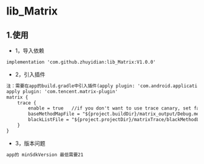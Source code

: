 # lib_Matrix

## 1.使用
* 1，导入依赖
```xml
implementation 'com.github.zhuyidian:lib_Matrix:V1.0.0'
```
* 2，引入插件
```xml
注：需要在app的build.gradle中引入插件(apply plugin: 'com.android.application')
apply plugin: 'com.tencent.matrix-plugin'
matrix {
    trace {
        enable = true	//if you don't want to use trace canary, set false
        baseMethodMapFile = "${project.buildDir}/matrix_output/Debug.methodmap"
        blackListFile = "${project.projectDir}/matrixTrace/blackMethodList.txt"
    }
} 
```
* 3，版本问题
```xml
app的 minSdkVersion 最低需要21
```
